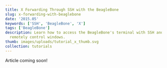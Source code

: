 ```yaml
---
title: X Forwarding Through SSH with the BeagleBone
slug: x-forwarding-with-beaglebone
date: '2015.05'
keywords: ['SSH', 'BeagleBone', 'X']
tags: ['BeagleBone']
description: Learn how to access the BeagleBone's terminal with SSH and use X to
  remotely control windows.
thumb: images/uploads/tutorial_x_thumb.svg
collection: tutorials
---
```

Article coming soon!